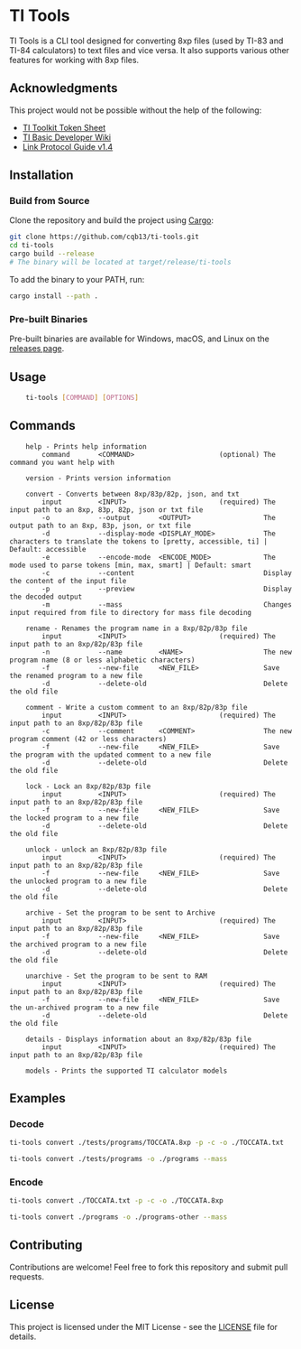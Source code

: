 # TI Tools

TI Tools is a CLI tool designed for converting 8xp files (used by TI-83 and TI-84 calculators) to text files and vice versa. It also supports various other features for working with 8xp files.

## Acknowledgments

This project would not be possible without the help of the following:

- [TI Toolkit Token Sheet](https://github.com/TI-Toolkit/tokens)
- [TI Basic Developer Wiki](http://tibasicdev.wikidot.com/tokens)
- [Link Protocol Guide v1.4](https://merthsoft.com/linkguide/)

## Installation

### Build from Source

Clone the repository and build the project using [Cargo](https://doc.rust-lang.org/cargo/getting-started/installation.html):

```sh
git clone https://github.com/cqb13/ti-tools.git
cd ti-tools
cargo build --release
# The binary will be located at target/release/ti-tools
```

To add the binary to your PATH, run:

```sh
cargo install --path .
```

### Pre-built Binaries

Pre-built binaries are available for Windows, macOS, and Linux on the [releases page](https://github.com/cqb13/ti-tools/releases).

## Usage

```sh
    ti-tools [COMMAND] [OPTIONS]
```

## Commands

```
    help - Prints help information
        command       <COMMAND>                     (optional) The command you want help with

    version - Prints version information

    convert - Converts between 8xp/83p/82p, json, and txt
        input         <INPUT>                       (required) The input path to an 8xp, 83p, 82p, json or txt file
        -o            --output       <OUTPUT>                  The output path to an 8xp, 83p, json, or txt file
        -d            --display-mode <DISPLAY_MODE>            The characters to translate the tokens to [pretty, accessible, ti] | Default: accessible
        -e            --encode-mode  <ENCODE_MODE>             The mode used to parse tokens [min, max, smart] | Default: smart
        -c            --content                                Display the content of the input file
        -p            --preview                                Display the decoded output
        -m            --mass                                   Changes input required from file to directory for mass file decoding

    rename - Renames the program name in a 8xp/82p/83p file
        input         <INPUT>                       (required) The input path to an 8xp/82p/83p file
        -n            --name         <NAME>                    The new program name (8 or less alphabetic characters)
        -f            --new-file     <NEW_FILE>                Save the renamed program to a new file
        -d            --delete-old                             Delete the old file

    comment - Write a custom comment to an 8xp/82p/83p file
        input         <INPUT>                       (required) The input path to an 8xp/82p/83p file
        -c            --comment      <COMMENT>                 The new program comment (42 or less characters)
        -f            --new-file     <NEW_FILE>                Save the program with the updated comment to a new file
        -d            --delete-old                             Delete the old file

    lock - Lock an 8xp/82p/83p file
        input         <INPUT>                       (required) The input path to an 8xp/82p/83p file
        -f            --new-file     <NEW_FILE>                Save the locked program to a new file
        -d            --delete-old                             Delete the old file

    unlock - unlock an 8xp/82p/83p file
        input         <INPUT>                       (required) The input path to an 8xp/82p/83p file
        -f            --new-file     <NEW_FILE>                Save the unlocked program to a new file
        -d            --delete-old                             Delete the old file

    archive - Set the program to be sent to Archive
        input         <INPUT>                       (required) The input path to an 8xp/82p/83p file
        -f            --new-file     <NEW_FILE>                Save the archived program to a new file
        -d            --delete-old                             Delete the old file

    unarchive - Set the program to be sent to RAM
        input         <INPUT>                       (required) The input path to an 8xp/82p/83p file
        -f            --new-file     <NEW_FILE>                Save the un-archived program to a new file
        -d            --delete-old                             Delete the old file

    details - Displays information about an 8xp/82p/83p file
        input         <INPUT>                       (required) The input path to an 8xp/82p/83p file

    models - Prints the supported TI calculator models
```

## Examples

### Decode

```sh
ti-tools convert ./tests/programs/TOCCATA.8xp -p -c -o ./TOCCATA.txt
```

```sh
ti-tools convert ./tests/programs -o ./programs --mass
```

### Encode

```sh
ti-tools convert ./TOCCATA.txt -p -c -o ./TOCCATA.8xp
```

```sh
ti-tools convert ./programs -o ./programs-other --mass
```

## Contributing

Contributions are welcome! Feel free to fork this repository and submit pull requests.

## License

This project is licensed under the MIT License - see the [LICENSE](LICENSE) file for details.

